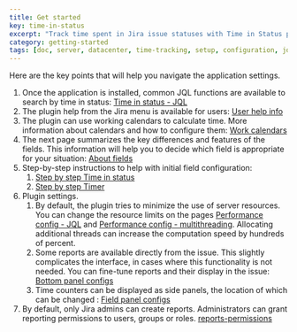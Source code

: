 ```yaml
---
title: Get started
key: time-in-status
excerpt: "Track time spent in Jira issue statuses with Time in Status plugin. Features working calendar support, JQL functions, custom fields, and comprehensive reporting tools."
category: getting-started
tags: [doc, server, datacenter, time-tracking, setup, configuration, jql-functions, business-calendar, reporting]
---
```


Here are the key points that will help you navigate the application settings.  

1. Once the application is installed, common JQL functions are available to search by time in status: [Time in status - JQL](/docs/time-in-status/time-in-status-jql/)
2. The plugin help from the Jira menu is available for users: [User help info](/docs/time-in-status/user-help-info/) 
3. The plugin can use working calendars to calculate time. More information about calendars and how to configure them: [Work calendars](/docs/time-in-status/work-calendar/)
4. The next page summarizes the key differences and features of the fields. This information will help you to decide which field is appropriate for your situation: [About fields](/docs/time-in-status/about-fields/)
5. Step-by-step instructions to help with initial field configuration:
    1. [Step by step Time in status](/docs/time-in-status/step-by-step-time-in-status/)
    1. [Step by step Timer](/docs/time-in-status/step-by-step-timer/)
6. Plugin settings.
    1. By default, the plugin tries to minimize the use of server resources. You can change the resource limits on the pages [Performance config - JQL](/docs/time-in-status/performance-config-jql/) and [Performance config - multithreading](/docs/time-in-status/performance-config-multithreading/).  Allocating additional threads can increase the computation speed by hundreds of percent.
    1. Some reports are available directly from the issue. This slightly complicates the interface, in cases where this functionality is not needed. You can fine-tune reports and their display in the issue: [Bottom panel configs](/docs/time-in-status/bottom-panel-configs/)
    1. Time counters can be displayed as side panels, the location of which can be changed :  [Field panel configs](/docs/time-in-status/field-panel-configs/)
7. By default, only Jira admins can create reports. Administrators can grant reporting permissions to users, groups or roles. [reports-permissions](/docs/time-in-status/reports-permissions/)




   
    
   

